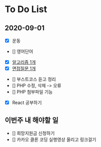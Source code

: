 # To Do List

## 2020-09-01

- [x] 운동
- [] 영어단어
- [x] [알고리즘 1개](https://kimmy100b.github.io/algorithm/2020/09/01/baekjoon-10828/#)
- [x] [면접질문 1개](https://github.com/kimmy100b/TIL/blob/master/Tech/20200901.md)
- [] 부스트코스 듣고 정리
- [] PHP 수정, 삭제 -> 오류
- [] PHP 첨부파일 기능
- [x] React 공부하기

## 이번주 내 해야할 일

- [] 희망지원금 신청하기
- [] 카카오 클론 코딩 실행영상 올리고 링크걸기
